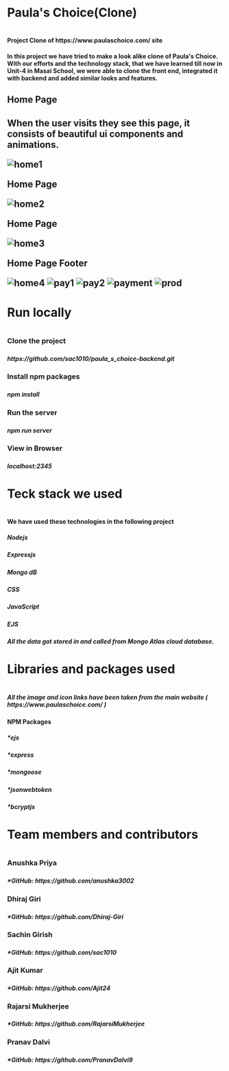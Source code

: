 <h1>Paula's Choice(Clone)<h1>
<h4>Project Clone of https://www.paulaschoice.com/ site<h4>
<h4>In this project we have tried to make a look alike clone of Paula's Choice. With our efforts and the technology stack, that we have learned till now in Unit-4 in Masai School, we were able to clone the front end, integrated it with backend and added similar looks and features.<h4>
  
<h2>Home Page<h2>
<p>When the user visits they see this page, it consists of beautiful ui components and animations.<p>
<img src="https://i.ibb.co/BrFBHjX/home1.png" alt="home1" border="0">
	
<p>Home Page<p>
<img src="https://i.ibb.co/djf5PJQ/home2.png" alt="home2" border="0">
<p>Home Page<p>
<img src="https://i.ibb.co/L5LC96w/home3.png" alt="home3" border="0">
<p>Home Page Footer<p>
<img src="https://i.ibb.co/r0WSSJW/home4.png" alt="home4" border="0">
<img src="https://i.ibb.co/txJTFYy/pay1.png" alt="pay1" border="0">
<img src="https://i.ibb.co/xHQk0Cf/pay2.png" alt="pay2" border="0">
<img src="https://i.ibb.co/jbq4yXv/payment.png" alt="payment" border="0">
<img src="https://i.ibb.co/0XRKVhk/prod.png" alt="prod" border="0">
	
	
<h1>Run locally<h1>
<h3>Clone the project<h3>
<h5>https://github.com/sac1010/paula_s_choice-backend.git<h5>
<h3>Install npm packages<h3>
<h5>npm install<h5>
<h3>Run the server<h3>
<h5>npm run server<h5>
<h3>View in Browser<h3>
<h5>localhost:2345<h5>
	
<h1>Teck stack we used<h1>
<h4>We have used these technologies in the following project<h4>
<h5>Nodejs<h5>
	<h5>Expressjs<h5>
		<h5>Mongo dB<h5>
			<h5>CSS<h5>
				<h5>JavaScript<h5>
					<h5>EJS<h5>
						<h5>All the data got stored in and called from Mongo Atlas cloud database.<h5>
							
							
<h1>Libraries and packages used<h1>
	<h5>All the image and icon links have been taken from the main website ( https://www.paulaschoice.com/ )<h5>
		<h4>NPM Packages<h4>
			<h5>*ejs<h5>
				<h5>*express<h5>
					<h5>*mongoose<h5>
						<h5>*jsonwebtoken<h5>
							<h5>*bcryptjs<h5>
								
<h1>Team members and contributors<h1>
	<h3>Anushka Priya<h3>
		<h5>*GitHub: https://github.com/anushka3002<h5>
			<h3>Dhiraj Giri<h3>
		<h5>*GitHub: https://github.com/Dhiraj-Giri<h5>
			<h3>Sachin Girish<h3>
		<h5>*GitHub: https://github.com/sac1010<h5>
			<h3>Ajit Kumar<h3>
		<h5>*GitHub: https://github.com/Ajit24<h5>
			<h3>Rajarsi Mukherjee<h3>
		<h5>*GitHub: https://github.com/RajarsiMukherjee<h5>
			<h3>Pranav Dalvi<h3>
		<h5>*GitHub: https://github.com/PranavDalvi9<h5>
			



	
 
